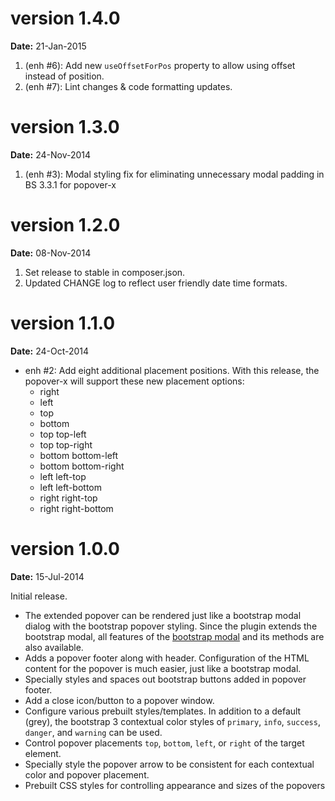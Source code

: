 version 1.4.0
=============
**Date:** 21-Jan-2015

1. (enh #6): Add new `useOffsetForPos` property to allow using offset instead of position.
2. (enh #7): Lint changes & code formatting updates.

version 1.3.0
=============
**Date:** 24-Nov-2014

1. (enh #3): Modal styling fix for eliminating unnecessary modal padding in BS 3.3.1 for popover-x

version 1.2.0
=============
**Date:** 08-Nov-2014

1. Set release to stable in composer.json.
2. Updated CHANGE log to reflect user friendly date time formats.

version 1.1.0
=============
**Date:** 24-Oct-2014

- enh #2: Add eight additional placement positions. With this release, the popover-x will support these new placement options:
    - right
    - left
    - top
    - bottom
    - top top-left
    - top top-right
    - bottom bottom-left
    - bottom bottom-right
    - left left-top
    - left left-bottom
    - right right-top
    - right right-bottom

version 1.0.0
=============
**Date:** 15-Jul-2014

Initial release.

- The extended popover can be rendered just like a bootstrap modal dialog with the bootstrap popover styling. Since the plugin extends the bootstrap modal,
  all features of the [bootstrap modal](http://getbootstrap.com/javascript/#modals) and its methods are also available.
- Adds a popover footer along with header. Configuration of the HTML content for the popover is much easier, just like a bootstrap modal.
- Specially styles and spaces out bootstrap buttons added in popover footer. 
- Add a close icon/button to a popover window.
- Configure various prebuilt styles/templates. In addition to a default (grey), the bootstrap 3 contextual color styles of `primary`, 
  `info`, `success`, `danger`, and `warning` can be used.
- Control popover placements `top`, `bottom`, `left`, or `right` of the target element.
- Specially style the popover arrow to be consistent for each contextual color and popover placement.
- Prebuilt CSS styles for controlling appearance and sizes of the popovers